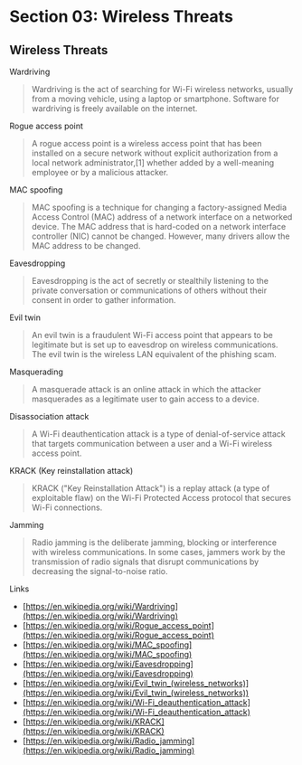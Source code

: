 # Section 03: Wireless Threats

## Wireless Threats
Wardriving
> Wardriving is the act of searching for Wi-Fi wireless networks, usually from a moving vehicle, using a laptop or smartphone.
> Software for wardriving is freely available on the internet.

Rogue access point
> A rogue access point is a wireless access point that has been installed on a secure network without explicit authorization from a local network administrator,[1] whether added by a well-meaning employee or by a malicious attacker.

MAC spoofing
> MAC spoofing is a technique for changing a factory-assigned Media Access Control (MAC) address of a network interface on a networked device.
> The MAC address that is hard-coded on a network interface controller (NIC) cannot be changed.
> However, many drivers allow the MAC address to be changed.

Eavesdropping
> Eavesdropping is the act of secretly or stealthily listening to the private conversation or communications of others without their consent in order to gather information.

Evil twin
> An evil twin is a fraudulent Wi-Fi access point that appears to be legitimate but is set up to eavesdrop on wireless communications.
> The evil twin is the wireless LAN equivalent of the phishing scam.

Masquerading
> A masquerade attack is an online attack in which the attacker masquerades as a legitimate user to gain access to a device.

Disassociation attack
> A Wi-Fi deauthentication attack is a type of denial-of-service attack that targets communication between a user and a Wi-Fi wireless access point.

KRACK (Key reinstallation attack)
> KRACK ("Key Reinstallation Attack") is a replay attack (a type of exploitable flaw) on the Wi-Fi Protected Access protocol that secures Wi-Fi connections.

Jamming
> Radio jamming is the deliberate jamming, blocking or interference with wireless communications.
> In some cases, jammers work by the transmission of radio signals that disrupt communications by decreasing the signal-to-noise ratio.
 
Links
- [https://en.wikipedia.org/wiki/Wardriving](https://en.wikipedia.org/wiki/Wardriving)
- [https://en.wikipedia.org/wiki/Rogue_access_point](https://en.wikipedia.org/wiki/Rogue_access_point)
- [https://en.wikipedia.org/wiki/MAC_spoofing](https://en.wikipedia.org/wiki/MAC_spoofing)
- [https://en.wikipedia.org/wiki/Eavesdropping](https://en.wikipedia.org/wiki/Eavesdropping)
- [https://en.wikipedia.org/wiki/Evil_twin_(wireless_networks)](https://en.wikipedia.org/wiki/Evil_twin_(wireless_networks))
- [https://en.wikipedia.org/wiki/Wi-Fi_deauthentication_attack](https://en.wikipedia.org/wiki/Wi-Fi_deauthentication_attack)
- [https://en.wikipedia.org/wiki/KRACK](https://en.wikipedia.org/wiki/KRACK)
- [https://en.wikipedia.org/wiki/Radio_jamming](https://en.wikipedia.org/wiki/Radio_jamming)
